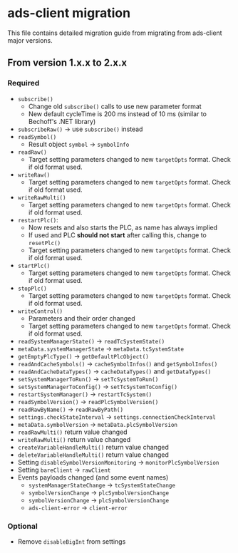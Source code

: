 # ads-client migration

This file contains detailed migration guide from migrating from ads-client major versions.

## From version 1.x.x to 2.x.x

### Required
* `subscribe()`
  * Change old `subscribe()` calls to use new parameter format
  * New default cycleTime is 200 ms instead of 10 ms (similar to Bechoff's .NET library)
* `subscribeRaw()` -> use `subscribe()` instead
* `readSymbol()`
  * Result object `symbol` -> `symbolInfo`
* `readRaw()`
  * Target setting parameters changed to new `targetOpts` format. Check if old format used.
* `writeRaw()`
  * Target setting parameters changed to new `targetOpts` format. Check if old format used.
* `writeRawMulti()`
  * Target setting parameters changed to new `targetOpts` format. Check if old format used.
* `restartPlc()`: 
  * Now resets and also starts the PLC, as name has always implied
  * If used and PLC **should not start** after calling this, change to `resetPlc()` 
  * Target setting parameters changed to new `targetOpts` format. Check if old format used.
* `startPlc()`
  * Target setting parameters changed to new `targetOpts` format. Check if old format used.
* `stopPlc()`
  * Target setting parameters changed to new `targetOpts` format. Check if old format used.
* `writeControl()`
  * Parameters and their order changed
  * Target setting parameters changed to new `targetOpts` format. Check if old format used.
* `readSystemManagerState()` -> `readTcSystemState()`
* `metaData.systemManagerState` -> `metaData.tcSystemState`
* `getEmptyPlcType()` -> `getDefaultPlcObject()`
* `readAndCacheSymbols()` -> `cacheSymbolInfos()` and `getSymbolInfos()`
* `readAndCacheDataTypes()` -> `cacheDataTypes()` and `getDataTypes()`
* `setSystemManagerToRun()` -> `setTcSystemToRun()`
* `setSystemManagerToConfig()` -> `setTcSystemToConfig()`
* `restartSystemManager()` -> `restartTcSystem()`
* `readSymbolVersion()` -> `readPlcSymbolVersion()`
* `readRawByName()` -> `readRawByPath()`
*  `settings.checkStateInterval` -> `settings.connectionCheckInterval`  
* `metaData.symbolVersion` -> `metaData.plcSymbolVersion`
* `readRawMulti()` return value changed
* `writeRawMulti()` return value changed
* `createVariableHandleMulti()` return value changed
* `deleteVariableHandleMulti()` return value changed
* Setting `disableSymbolVersionMonitoring` -> `monitorPlcSymbolVersion`
* Setting `bareClient` -> `rawClient`
* Events payloads changed (and some event names)
  * `systemManagerStateChange` -> `tcSystemStateChange`
  * `symbolVersionChange` -> `plcSymbolVersionChange`
  * `symbolVersionChange` -> `plcSymbolVersionChange`
  * `ads-client-error` -> `client-error`
### Optional  
* Remove `disableBigInt` from settings 
